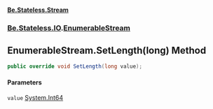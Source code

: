 #### [Be.Stateless.Stream](README.md 'README')
### [Be.Stateless.IO](Be.Stateless.IO.md 'Be.Stateless.IO').[EnumerableStream](EnumerableStream.md 'Be.Stateless.IO.EnumerableStream')

## EnumerableStream.SetLength(long) Method

```csharp
public override void SetLength(long value);
```
#### Parameters

<a name='Be.Stateless.IO.EnumerableStream.SetLength(long).value'></a>

`value` [System.Int64](https://docs.microsoft.com/en-us/dotnet/api/System.Int64 'System.Int64')